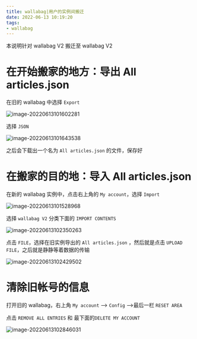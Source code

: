 ```yaml
---
title: wallabag|用户的实例间搬迁
date: 2022-06-13 10:19:20
tags:
- wallabag
---
```


  本说明针对 wallabag V2 搬迁至 wallabag V2

<!--more-->

# 在开始搬家的地方：导出 All articles.json

在旧的 wallabag 中选择 `Export`

![image-20220613101602281](C:\Users\19914\AppData\Roaming\Typora\typora-user-images\image-20220613101602281.png)

选择 `JSON`

![image-20220613101643538](C:\Users\19914\AppData\Roaming\Typora\typora-user-images\image-20220613101643538.png)

之后会下载出一个名为 `All articles.json` 的文件，保存好

# 在搬家的目的地：导入 All articles.json

在新的 wallabag 实例中，点击右上角的 `My account`，选择 `Import`

![image-20220613101528968](C:\Users\19914\AppData\Roaming\Typora\typora-user-images\image-20220613101528968.png)

选择 `wallabag V2` 分类下面的 `IMPORT CONTENTS`

![image-20220613102350263](C:\Users\19914\AppData\Roaming\Typora\typora-user-images\image-20220613102350263.png)

点击 `FILE`，选择在旧实例导出的 `All articles.json` ，然后就是点击 `UPLOAD FILE`，之后就是静静等着数据的传输

![image-20220613102429502](C:\Users\19914\AppData\Roaming\Typora\typora-user-images\image-20220613102429502.png)

# 清除旧帐号的信息

打开旧的 wallabag，右上角 `My account` —> `Config` —>最后一栏 `RESET AREA`

点击 `REMOVE ALL ENTRIES` 和 最下面的`DELETE MY ACCOUNT`

![image-20220613102846031](C:\Users\19914\AppData\Roaming\Typora\typora-user-images\image-20220613102846031.png)